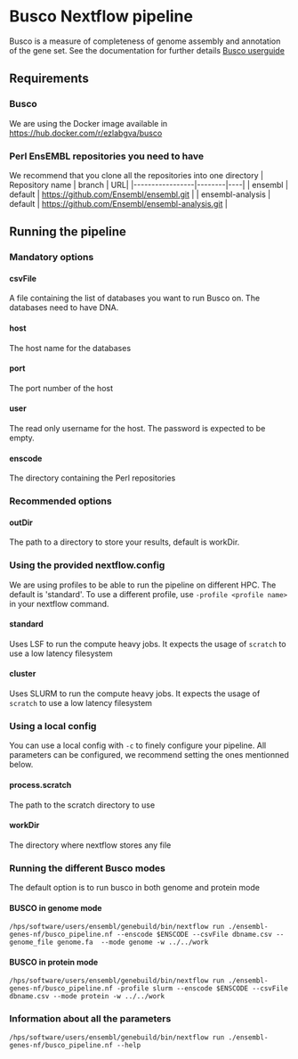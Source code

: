 # Busco Nextflow pipeline

Busco is a measure of completeness of genome assembly and annotation of the gene set. See the documentation for further details [Busco userguide](https://busco.ezlab.org/busco_userguide.html)

## Requirements

### Busco
We are using the Docker image available in https://hub.docker.com/r/ezlabgva/busco

### Perl EnsEMBL repositories you need to have
We recommend that you clone all the repositories into one directory
| Repository name | branch | URL|
|-----------------|--------|----|
| ensembl | default | https://github.com/Ensembl/ensembl.git |
| ensembl-analysis | default | https://github.com/Ensembl/ensembl-analysis.git |


## Running the pipeline


### Mandatory options

#### csvFile
A file containing the list of databases you want to run Busco on. The databases need to have DNA.

#### host
The host name for the databases

#### port
The port number of the host

#### user
The read only username for the host. The password is expected to be empty.

#### enscode
The directory containing the Perl repositories


### Recommended options

#### outDir
The path to a directory to store your results, default is workDir.


### Using the provided nextflow.config
We are using profiles to be able to run the pipeline on different HPC. The default is 'standard'. To use a different profile, use `-profile <profile name>` in your nextflow command.

#### standard
Uses LSF to run the compute heavy jobs. It expects the usage of `scratch` to use a low latency filesystem

#### cluster
Uses SLURM to run the compute heavy jobs. It expects the usage of `scratch` to use a low latency filesystem


### Using a local config
You can use a local config with `-c` to finely configure your pipeline. All parameters can be configured, we recommend setting the ones mentionned below.

#### process.scratch
The path to the scratch directory to use

#### workDir
The directory where nextflow stores any file


### Running the different Busco modes
The default option is to run busco in both genome and protein mode

#### BUSCO in genome mode

```
/hps/software/users/ensembl/genebuild/bin/nextflow run ./ensembl-genes-nf/busco_pipeline.nf --enscode $ENSCODE --csvFile dbname.csv --genome_file genome.fa  --mode genome -w ../../work
``` 
#### BUSCO in protein mode

```
/hps/software/users/ensembl/genebuild/bin/nextflow run ./ensembl-genes-nf/busco_pipeline.nf -profile slurm --enscode $ENSCODE --csvFile dbname.csv --mode protein -w ../../work
```

### Information about all the parameters

```
/hps/software/users/ensembl/genebuild/bin/nextflow run ./ensembl-genes-nf/busco_pipeline.nf --help
```
